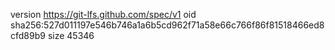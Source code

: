 version https://git-lfs.github.com/spec/v1
oid sha256:527d011197e546b746a1a6b5cd962f71a58e66c766f86f81518466ed8cfd89b9
size 45346
